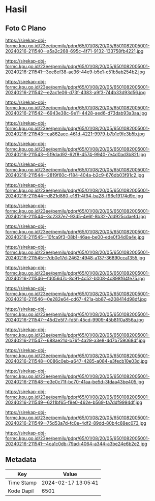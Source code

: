 # Hasil

## Foto C Plano

https://sirekap-obj-formc.kpu.go.id/23ee/pemilu/pdpr/65/01/08/20/05/6501082005001-20240216-211540--a5a2c268-695c-4f71-9132-133758fb4221.jpg

https://sirekap-obj-formc.kpu.go.id/23ee/pemilu/pdpr/65/01/08/20/05/6501082005001-20240216-211541--3ee8ef38-ae36-44e9-b5e1-c51b5ab254b2.jpg

https://sirekap-obj-formc.kpu.go.id/23ee/pemilu/pdpr/65/01/08/20/05/6501082005001-20240216-211542--e2ac1e06-d73f-4383-a9f3-744b33d93d56.jpg

https://sirekap-obj-formc.kpu.go.id/23ee/pemilu/pdpr/65/01/08/20/05/6501082005001-20240216-211542--6943e38c-9e11-4428-aed6-d73dab93a3aa.jpg

https://sirekap-obj-formc.kpu.go.id/23ee/pemilu/pdpr/65/01/08/20/05/6501082005001-20240216-211543--ca862aec-461d-4221-9979-b7b1e9fc3b5b.jpg

https://sirekap-obj-formc.kpu.go.id/23ee/pemilu/pdpr/65/01/08/20/05/6501082005001-20240216-211543--5f9dad92-62f8-4574-9940-7e4d0ad3b82f.jpg

https://sirekap-obj-formc.kpu.go.id/23ee/pemilu/pdpr/65/01/08/20/05/6501082005001-20240216-211544--2819f60c-f184-404a-b2c9-676db03f91c2.jpg

https://sirekap-obj-formc.kpu.go.id/23ee/pemilu/pdpr/65/01/08/20/05/6501082005001-20240216-211544--d821d880-e181-4f94-ba28-f96e19174d9c.jpg

https://sirekap-obj-formc.kpu.go.id/23ee/pemilu/pdpr/65/01/08/20/05/6501082005001-20240216-211544--3c2337e7-93d5-4e6f-8b32-7dd925cdaefd.jpg

https://sirekap-obj-formc.kpu.go.id/23ee/pemilu/pdpr/65/01/08/20/05/6501082005001-20240216-211545--10fca9f3-08b1-46ae-be00-ede0f34d0a4e.jpg

https://sirekap-obj-formc.kpu.go.id/23ee/pemilu/pdpr/65/01/08/20/05/6501082005001-20240216-211545--7db0e17d-2462-4948-a137-36890cca1355.jpg

https://sirekap-obj-formc.kpu.go.id/23ee/pemilu/pdpr/65/01/08/20/05/6501082005001-20240216-211546--fd056d7c-8c91-4c52-b008-4c898f64fe75.jpg

https://sirekap-obj-formc.kpu.go.id/23ee/pemilu/pdpr/65/01/08/20/05/6501082005001-20240216-211546--0e282e64-cd67-421a-bb87-e208414d98df.jpg

https://sirekap-obj-formc.kpu.go.id/23ee/pemilu/pdpr/65/01/08/20/05/6501082005001-20240216-211547--45d2e5f7-fd5f-45cd-9909-45b81f0a856a.jpg

https://sirekap-obj-formc.kpu.go.id/23ee/pemilu/pdpr/65/01/08/20/05/6501082005001-20240216-211547--688ae21d-b76f-4a29-a3e8-4d7b759068df.jpg

https://sirekap-obj-formc.kpu.go.id/23ee/pemilu/pdpr/65/01/08/20/05/6501082005001-20240216-211548--0086c0eb-a647-4285-a084-e3fecb10e03d.jpg

https://sirekap-obj-formc.kpu.go.id/23ee/pemilu/pdpr/65/01/08/20/05/6501082005001-20240216-211548--e3e0c71f-bc70-41aa-be5d-3fdaa43be405.jpg

https://sirekap-obj-formc.kpu.go.id/23ee/pemilu/pdpr/65/01/08/20/05/6501082005001-20240216-211549--6211bf65-f9e0-462e-b569-fa7ddf9994df.jpg

https://sirekap-obj-formc.kpu.go.id/23ee/pemilu/pdpr/65/01/08/20/05/6501082005001-20240216-211549--75d53a7d-fc0e-4df2-89dd-80b4c88ec073.jpg

https://sirekap-obj-formc.kpu.go.id/23ee/pemilu/pdpr/65/01/08/20/05/6501082005001-20240216-211541--4ca1c0db-79ad-4064-a344-a3be24e6b2e2.jpg


## Metadata

| Key        | Value               |
| ---------- | ------------------- |
| Time Stamp | 2024-02-17 13:05:41 |
| Kode Dapil | 6501                |



